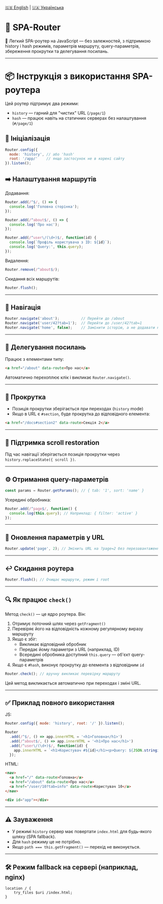 [🇬🇧 English](README_EN.md) | [🇺🇦 Українська](README.md)

# 📘 SPA-Router
 🧭 Легкий SPA-роутер на JavaScript — без залежностей, з підтримкою history і hash режимів, параметрів маршруту, query-параметрів, збереження прокрутки та делегування посилань.

---

# 📦 Інструкція з використання SPA-роутера

Цей роутер підтримує два режими:  
- `history` — гарний для "чистих" URL (`/page/1`)  
- `hash` — працює навіть на статичних серверах без налаштування (`#/page/1`)



## 🔧 Ініціалізація

```js
Router.config({
  mode: 'history', // або 'hash'
  root: '/app/'    // якщо застосунок не в корені сайту
}).listen();
```



## ➡️ Налаштування маршрутів
Додавання:

```js
Router.add(/^$/, () => {
  console.log('Головна сторінка');
});

Router.add(/^about$/, () => {
  console.log('Про нас');
});

Router.add(/^user\/(\d+)$/, function(id) {
  console.log(`Профіль користувача з ID: ${id}`);
  console.log('Query:', this.query);
});
```

Видалення:

```js
Router.remove(/^about$/);
```

Скидання всіх маршрутів:

```js
Router.flush();
```

---

## 🧭 Навігація

```js
Router.navigate('about');          // Перейти до /about
Router.navigate('user/42?tab=1');  // Перейти до /user/42?tab=1
Router.navigate('home', false);    // Замінити історію, а не додавати новий запис
```

---

## 🔁 Делегування посилань

Працює з елементами типу:

```html
<a href="/about" data-route>Про нас</a>
```

Автоматично перехоплює клік і викликає `Router.navigate()`.

---

## 🔄 Прокрутка

- Позиція прокрутки зберігається при переходах (`history` mode)
- Якщо в URL є `#section`, буде прокрутка до відповідного елемента:

```html
<a href="/docs#section2" data-route>Секція 2</a>
```

---

## 📜 Підтримка scroll restoration

Під час навігації зберігається позиція прокрутки через `history.replaceState({ scroll })`.

---

## ⚙️ Отримання query-параметрів

```js
const params = Router.getParams(); // { tab: '1', sort: 'name' }
```

Усередині обробника:

```js
Router.add(/^page$/, function() {
  console.log(this.query); // Наприклад: { filter: 'active' }
});
```

---

## 🔼 Оновлення параметрів у URL

```js
Router.update('page', 2); // Змінить URL на ?page=2 без перезавантаження
```

---

##  ↩️ Скидання роутера

```js
Router.flush(); // Очищає маршрути, режим і root
```

---

## 🔍 Як працює `check()`

Метод `check()` — це ядро роутера. Він:

1. Отримує поточний шлях через `getFragment()`
2. Перевіряє його на відповідність кожному регулярному виразу маршруту
3. Якщо є збіг:
   - Викликає відповідний обробник
   - Передає йому параметри з URL (наприклад, ID)
   - Всередині обробника доступний `this.query` — об'єкт query-параметрів
4. Якщо є `#hash`, виконує прокрутку до елемента з відповідним `id`

```js
Router.check(); // вручну викликає перевірку маршруту
```

Цей метод викликається автоматично при переходах і зміні URL.

---

## ✅ Приклад повного використання

JS:

```js
Router.config({ mode: 'history', root: '/' }).listen();

Router
  .add(/^$/, () => app.innerHTML = '<h1>Головна</h1>')
  .add(/^about$/, () => app.innerHTML = '<h1>Про нас</h1>')
  .add(/^user\/(\d+)$/, function(id) {
    app.innerHTML = `<h1>Користувач #${id}</h1><p>Query: ${JSON.stringify(this.query)}</p>`;
  });
```

HTML:

```html
<nav>
  <a href="/" data-route>Головна</a>
  <a href="/about" data-route>Про нас</a>
  <a href="/user/10?tab=info" data-route>Користувач 10</a>
</nav>

<div id="app"></div>
```

---


## ⚠️ Зауваження

- У режимі `history` сервер має повертати `index.html` для будь-якого шляху (SPA fallback).
- Для `hash` режиму це не потрібно.
- Якщо `path === this.getFragment()` — перехід не виконується.

---

## 🛠 Режим fallback на сервері (наприклад, nginx)

```nginx
location / {
    try_files $uri /index.html;
}
```
